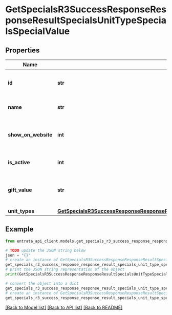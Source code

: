 # GetSpecialsR3SuccessResponseResponseResultSpecialsUnitTypeSpecialsSpecialValue


## Properties

Name | Type | Description | Notes
------------ | ------------- | ------------- | -------------
**id** | **str** | The unique ID for the unit type special. | 
**name** | **str** | The name of the special. | 
**show_on_website** | **int** | Indicates if the special is shown on the website. | 
**is_active** | **int** | Indicates if the special is active. | 
**gift_value** | **str** | The value of the gift associated with the special. | 
**unit_types** | [**GetSpecialsR3SuccessResponseResponseResultSpecialsUnitTypeSpecialsSpecialValueUnitTypes**](GetSpecialsR3SuccessResponseResponseResultSpecialsUnitTypeSpecialsSpecialValueUnitTypes.md) |  | 

## Example

```python
from entrata_api_client.models.get_specials_r3_success_response_response_result_specials_unit_type_specials_special_value import GetSpecialsR3SuccessResponseResponseResultSpecialsUnitTypeSpecialsSpecialValue

# TODO update the JSON string below
json = "{}"
# create an instance of GetSpecialsR3SuccessResponseResponseResultSpecialsUnitTypeSpecialsSpecialValue from a JSON string
get_specials_r3_success_response_response_result_specials_unit_type_specials_special_value_instance = GetSpecialsR3SuccessResponseResponseResultSpecialsUnitTypeSpecialsSpecialValue.from_json(json)
# print the JSON string representation of the object
print(GetSpecialsR3SuccessResponseResponseResultSpecialsUnitTypeSpecialsSpecialValue.to_json())

# convert the object into a dict
get_specials_r3_success_response_response_result_specials_unit_type_specials_special_value_dict = get_specials_r3_success_response_response_result_specials_unit_type_specials_special_value_instance.to_dict()
# create an instance of GetSpecialsR3SuccessResponseResponseResultSpecialsUnitTypeSpecialsSpecialValue from a dict
get_specials_r3_success_response_response_result_specials_unit_type_specials_special_value_from_dict = GetSpecialsR3SuccessResponseResponseResultSpecialsUnitTypeSpecialsSpecialValue.from_dict(get_specials_r3_success_response_response_result_specials_unit_type_specials_special_value_dict)
```
[[Back to Model list]](../README.md#documentation-for-models) [[Back to API list]](../README.md#documentation-for-api-endpoints) [[Back to README]](../README.md)


